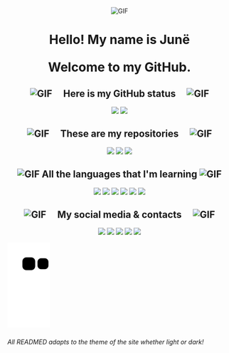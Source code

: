 <p align="center" ><img src="https://github.com/junesilva/junesilva/assets/120217845/aa0c5422-a30b-4ee3-83a2-4a108717049d" alt="GIF" width="380" height="220"></p>
<h1 align="center">
    <p>Hello! My name is Junë</p>
    <p>Welcome to my GitHub.</p>
  </h1>

<h2 align="center">
    <img src="https://github.com/junesilva/junesilva/assets/120217845/955bd77b-7921-4dd0-983e-9437c7a5c50b" alt="GIF" width="25" height="25" hspace="20">
    Here is my GitHub status
    <img src="https://github.com/junesilva/junesilva/assets/120217845/955bd77b-7921-4dd0-983e-9437c7a5c50b" alt="GIF" width="25" height="25" hspace="20">
  </h2>
    
<div align="center">
    <img height="198em" src="https://github-readme-stats.vercel.app/api?username=junesilva&count_private=true&include_all_commits=true&show_icons=true&theme=aura_dark&hide_border=false&show_owner=true"/>
    <img height="198em" src="https://github-readme-stats.vercel.app/api/top-langs/?username=duribeiro&theme=aura_dark&hide_border=false&&layout=compact"/>
  </a>
</div>

<h2 align=center>
    <img src="https://github.com/junesilva/junesilva/assets/120217845/936d7e5d-c292-40e6-81fb-c60a20d160ca" alt="GIF" width="25" height="25" hspace="20">
    These are my repositories
    <img src="https://github.com/junesilva/junesilva/assets/120217845/936d7e5d-c292-40e6-81fb-c60a20d160ca" alt="GIF" width="25" height="25" hspace="20">
  </h2>

<div align="center">
    <img height="136em" src="https://github-readme-stats.vercel.app/api/pin/?username=junesilva&repo=Donham-bot-rpg&theme=aura_dark&description#gh-dark-mode-only"/>
    <img height="136em" src="https://github-readme-stats.vercel.app/api/pin/?username=junesilva&repo=junesilva&theme=aura_dark&description#gh-dark-mode-only"/>
    <img height="136em" src="https://github-readme-stats.vercel.app/api/pin/?username=junesilva&repo=CNPJ-search&theme=aura_dark&description#gh-dark-mode-only"/>
</div>

<h2 align="center">
    <img src="https://github.com/junesilva/junesilva/assets/120217845/30a31f90-e3f8-44a3-8279-c5ab2bc09580" alt="GIF" width="65" height="65">
    All the languages that I'm learning
    <img src="https://github.com/junesilva/junesilva/assets/120217845/30a31f90-e3f8-44a3-8279-c5ab2bc09580" alt="GIF" width="65" height="65">
   </h2>

<div align="center">
    <a><img height= "40" src= "https://img.shields.io/badge/Python-14354C?style=for-the-badge&logo=python&logoColor=white"></a>
    <a><img height= "40" src= "https://img.shields.io/badge/JavaScript-F7DF1E?style=for-the-badge&logo=javascript&logoColor=black"></a>
    <a><img height= "40" src= "https://img.shields.io/badge/HTML5-E34F26?style=for-the-badge&logo=html5&logoColor=white"></a>
    <a><img height= "40" src= "https://img.shields.io/badge/C-00599C?style=for-the-badge&logo=c&logoColor=white"></a>
    <a><img height= "40" src= "https://img.shields.io/badge/React-20232A?style=for-the-badge&logo=react&logoColor=61DAFB"></a>
    <a><img height= "40" src= "https://img.shields.io/badge/Tailwind_CSS-38B2AC?style=for-the-badge&logo=tailwind-css&logoColor=white"></a>
</div>
        
<h2 align="center">
    <img src="https://github.com/junesilva/junesilva/assets/120217845/35f16b1e-5524-4841-94c6-0d36c29925f9" alt="GIF" width="25" height="25" hspace="20">
    My social media & contacts
    <img src="https://github.com/junesilva/junesilva/assets/120217845/35f16b1e-5524-4841-94c6-0d36c29925f9" alt="GIF" width="25" height="25" hspace="20">
  </h2>

<div align="center">
    <a href = "https://github.com/junesilva"><img height= "40" src= "https://img.shields.io/badge/GitHub-100000?style=for-the-badge&logo=github&logoColor=white"></a>
    <a href = "https://www.linkedin.com/in/fepsjr/"><img height= "40" src= "https://img.shields.io/badge/LinkedIn-0077B5?style=for-the-badge&logo=linkedin&logoColor=white"></a>
    <a href = "https://twitter.com/fepsjr"><img height= "40" src= "https://img.shields.io/badge/Twitter-1DA1F2?style=for-the-badge&logo=twitter&logoColor=white"></a>
    <a href = "https://instagram.com/fepsjr"><img height= "40" src= "https://img.shields.io/badge/Instagram-E4405F?style=for-the-badge&logo=instagram&logoColor=white"></a>
    <a href = "https://contate.me/junesilva"><img height= "40" src= "https://img.shields.io/badge/WhatsApp-25D366?style=for-the-badge&logo=whatsapp&logoColor=white"></a>
</div>

![snake gif](https://github.com/junesilva/junesilva/blob/output/github-contribution-grid-snake.svg)

<h6>All READMED adapts to the theme of the site whether light or dark!</h6>
